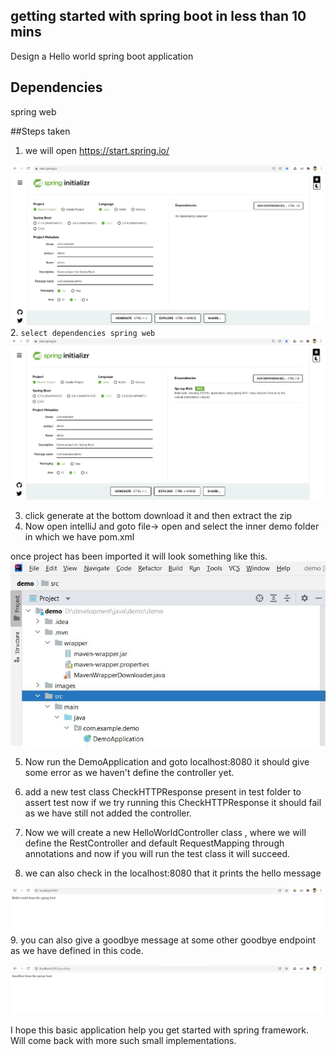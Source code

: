 ## getting started with spring boot in less than 10 mins
Design a Hello world spring boot application

## Dependencies
spring web

##Steps taken
1. we will open https://start.spring.io/

![Alt text](images/spring_io_opening_page.JPG?raw=true "Title")
2. `select dependencies spring web`
![Alt text](images/spring_io_select_dependency_spring_Web.JPG?raw=true "Title")

3. click generate at the bottom download it and then extract the zip
4. Now open intelliJ and goto file-> open  and select the inner demo folder in which we have pom.xml

once project has been imported it will look something like this.
![Alt text](images/file_structure.JPG?raw=true "Title")

5. Now run the DemoApplication and goto localhost:8080 it should give some error as we haven't define the controller 
   yet.
6. add a new test class CheckHTTPResponse present in test folder to assert test now if we try running this 
CheckHTTPResponse it should fail as we have still not added the controller. 

7. Now we will create a new HelloWorldController class , where we will define the RestController and default 
RequestMapping through annotations and now if you will run the test class it will succeed.

8. we can also check in the localhost:8080 that it prints the hello message

![Alt text](images/Hello.JPG?raw=true "Title")
9. you can also give a goodbye message at some other goodbye endpoint as we have defined in this code.

![Alt text](images/Goodbye.JPG?raw=true "Title")

I hope this basic application help you get started with spring framework. Will come back with more such small 
implementations.